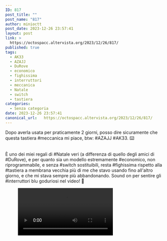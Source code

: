 ```yaml
---
ID: 817
post_title: ""
post_name: "817"
author: minioctt
post_date: 2023-12-26 23:57:41
layout: post
link: >
  https://octospacc.altervista.org/2023/12/26/817/
published: true
tags:
  - AK33
  - AZAJJ
  - DuRove
  - economico
  - fighissima
  - interruttori
  - meccanica
  - Natale
  - switch
  - tastiera
categories:
  - Senza categoria
date: 2023-12-26 23:57:41
canonical_url:   https://octospacc.altervista.org/2023/12/26/817/
---
```

<!-- wp:paragraph -->
<p>Dopo averla usata per praticamente 2 giorni, posso dire sicuramente che questa tastiera #meccanica mi piace, btw: #AZAJJ #AK33. ⌨️</p>
<!-- /wp:paragraph -->

<!-- wp:paragraph -->
<p></p>
<!-- /wp:paragraph -->

<!-- wp:image {"id":816,"sizeSlug":"large"} -->
<figure class="wp-block-image size-large"><img src="https://octospacc.altervista.org/wp-content/uploads/2023/12/img_2023-12-26-23-56-32-5408526559469941871532-960x720.jpg" alt="" class="wp-image-816"/></figure>
<!-- /wp:image -->

<!-- wp:paragraph -->
<p></p>
<!-- /wp:paragraph -->

<!-- wp:paragraph -->
<p>È uno dei miei regali di #Natale veri (a differenza di quello degli amici di #DuRove), e per quanto sia un modello estremamente #economico, non riprogrammabile, e senza #switch sostituibili, resta #fighissima rispetto alla #tastiera a membrana vecchia più di me che stavo usando fino all'altro giorno, e che mi stava sempre più abbandonando. Sound on per sentire gli #interruttori blu goduriosi nel video! 🔵</p>
<!-- /wp:paragraph -->

<!-- wp:paragraph -->
<p></p>
<!-- /wp:paragraph -->

<!-- wp:video {"id":815} -->
<figure class="wp-block-video"><video controls src="https://octospacc.altervista.org/wp-content/uploads/2023/12/wp-1703631095432.mp4"></video></figure>
<!-- /wp:video -->